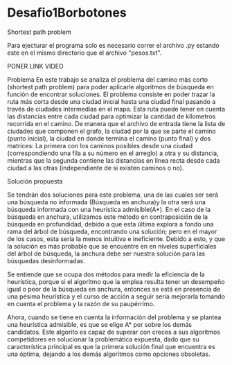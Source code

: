 # Desafio1Borbotones
 Shortest path problem

Para ejecturar el programa solo es necesario correr el archivo .py estando este en el mismo directorio que el archivo "pesos.txt".

PONER LINK VIDEO

Problema
En este trabajo se analiza el problema del camino más corto (shortest path problem) para poder aplicarle algoritmos de búsqueda en función de encontrar soluciones. El problema consiste en poder trazar la ruta más corta desde una ciudad inicial hasta una ciudad final pasando a través de ciudades intermedias en el mapa. Esta ruta puede tener en cuenta las distancias entre cada ciudad para optimizar la cantidad de kilometros recorrida en el camino. De manera que el archivo de entrada tiene la lista de ciudades que componen el grafo, la ciudad por la que se parte el camino (punto inicial), la ciudad en donde termina el camino (punto final) y dos matrices: La primera con los caminos posibles desde una ciudad (correspondiendo una fila a su número en el arreglo) a otra y su distancia, mientras que la segunda contiene las distancias en línea recta desde cada ciudad a las otras (independiente de si existen caminos o no).

Solución propuesta

Se tendrán dos soluciones para este problema, una de las cuales ser será una búsqueda no informada (Búsqueda en anchura)y la otra será una búsqueda informada con una heurística admisible(A*). 
En el caso de la búsqueda en anchura, utilizamos este método en contraposición de la búsqueda en profundidad, debido a que esta última explora a fondo una rama del árbol de búsqueda, encontrando una solución; pero en el mayor de los casos, esta sería la menos intuitiva e ineficiente. Debido a esto, y que la solución es más probable que se encuentre en en niveles superficiales del árbol de búsqueda,  la anchura debe ser nuestra solución para las búsquedas desinformadas.

Se entiende que se ocupa dos métodos para medir la eficiencia de la heurística, porque si el algoritmo que la emplea resulta tener un desempeño igual o peor de la búsqueda en anchura, entonces se está en presencia de una pésima heurística y el curso de acción a seguir sería mejorarla tomando en cuenta el problema y la razón de su paupérrimo.

Ahora, cuando se tiene en cuenta la información del problema y se plantea una heurística admisible, es que se elige A* por sobre los demás candidatos. Este algorito es capaz de superar con creces a sus algoritmos competidores en solucionar la problemática expuesta, dado que su característica principal  es que la primera solución final que encuentra es una óptima, dejando a los demás algoritmos como opciones obsoletas.
